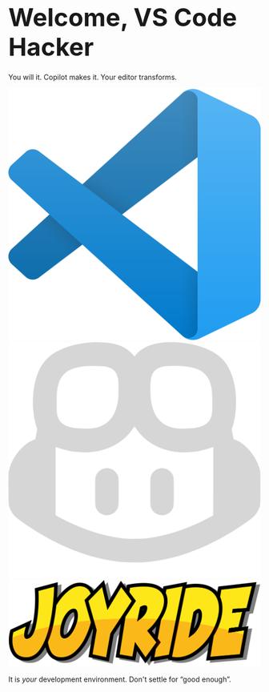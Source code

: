 <div class="slide title-slide">
  <div class="responsive-container">
    <div class="row">
      <div class="col-12 center">
        <h1 style="font-size: 3.5em; margin-bottom: 0.3em;">Welcome, VS Code Hacker</h1>
        <p class="subtitle" style="margin-top: 1.6em; margin-bottom: 1em;">You will it. Copilot makes it. Your editor transforms.</p>
        <div class="title-logo-row">
            <img src="images/vscode.png" alt="VS Code Logo" />
            <i class="fas fa-plus logo-separator"></i>
            <img src="images/copilot-icon-light.png" alt="GitHub Copilot Logo" />
            <i class="fas fa-plus logo-separator"></i>
            <img src="images/joyride-logo.png" alt="Joyride Logo" />
        </div>
        <p class="subtitle">It is <em>your</em> development environment. Don't settle for “good enough”.</p>
      </div>
    </div>
  </div>
</div>